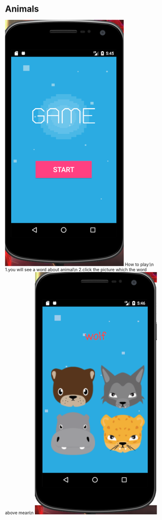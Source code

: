 # Animals

![Game Animals](display/1.png)
How to play:\n
1.you will see a word about animal\n
2.click the picture which the word above mean\n
![Game Animals](display/2.png)
